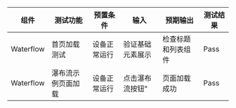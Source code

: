 | 组件                          | 测试功能                              | 预置条件     | 输入                   | 预期输出      | 测试结果 |
|-----------------------------------| ------------ | ---------------------- |-----------| -------- | -------- |
| Waterflow                      | 首页加载测试                            | 设备正常运行 | 验证基础元素展示 | 检查标题和列表组件 | Pass     |
| Waterflow | 瀑布流示例页面加载 | 设备正常运行 | 点击瀑布流按钮" | 页面加载成功 | Pass     |